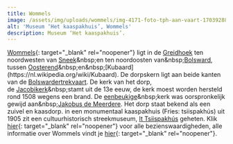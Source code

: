 ```yaml
---
title: Wommels
image: /assets/img/uploads/wommels/img-4171-foto-tph-aan-vaart-1703928855.jpeg
alt: 'Museum ‘Het kaaspakhuis’, Wommels'
description: Museum ‘Het kaaspakhuis’.
---
```


[Wommels](https://nl.wikipedia.org/wiki/Wommels){: target="_blank" rel="noopener"} ligt in de&nbsp;[Greidhoek](https://nl.wikipedia.org/wiki/Greidhoek)&nbsp;ten noordwesten van&nbsp;[Sneek](https://nl.wikipedia.org/wiki/Sneek_&#40;stad&#41;)&nbsp;en ten noordoosten van&nbsp;[Bolsward](https://nl.wikipedia.org/wiki/Bolsward), tussen&nbsp;[Oosterend](https://nl.wikipedia.org/wiki/Oosterend_&#40;S%C3%BAdwest-Frysl%C3%A2n&#41;)&nbsp;en&nbsp;[Kubaard](https://nl.wikipedia.org/wiki/Kubaard). De dorpskern ligt aan beide kanten van de&nbsp;[Bolswardertrekvaart](https://nl.wikipedia.org/wiki/Bolswardertrekvaart). De kerk van het dorp, de&nbsp;[Jacobikerk](https://nl.wikipedia.org/wiki/Jacobikerk_&#40;Wommels&#41;)&nbsp;stamt uit de 13e eeuw, de kerk moest worden hersteld rond 1508 wegens een brand. De&nbsp;[eenbeukige](https://nl.wikipedia.org/wiki/Beuk_&#40;architectuur&#41;)&nbsp;kerk was oorspronkelijk gewijd aan&nbsp;[Jakobus de Meerdere](https://nl.wikipedia.org/wiki/Jakobus_de_Meerdere). Het dorp staat bekend als een zuivel en kaasdorp. in een monumentaal kaaspakhuis (Fries: tsiispakh&uacute;s) uit 1905 zit een cultuurhistorisch streekmuseum,&nbsp;[It Tsiispakh&uacute;s](https://nl.wikipedia.org/wiki/It_Tsiispakh%C3%BAs)&nbsp;geheten. Klik [hier](https://nl.wikipedia.org/wiki/Lijst_van_rijksmonumenten_in_Wommels){: target="_blank" rel="noopener"} voor alle bezienswaardigheden, alle informatie over Wommels vindt je [hier](https://wommels.nl){: target="_blank" rel="noopener"}.&nbsp;
